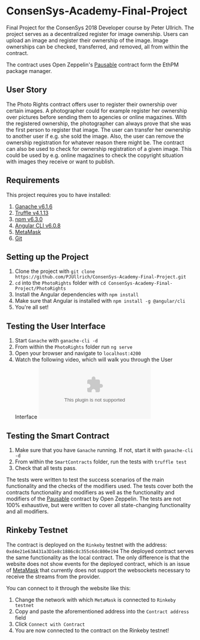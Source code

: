 # ConsenSys-Academy-Final-Project
Final Project for the ConsenSys 2018 Developer course by Peter Ullrich. 
The project serves as a decentralized register for image ownership. 
Users can upload an image and register their ownership of the image. 
Image ownerships can be checked, transferred, and removed, all from within the contract.

The contract uses Open Zeppelin's [Pausable](https://github.com/OpenZeppelin/openzeppelin-solidity/blob/master/contracts/lifecycle/Pausable.sol) contract form the EthPM package manager.

## User Story
The Photo Rights contract offers user to register their ownership over certain images. A 
photographer could for example register her ownership over pictures before sending them to 
agencies or online magazines. With the registered ownership, the photographer can always prove 
that she was the first person to register that image. The user can transfer her ownership to 
another user if e.g. she sold the image. Also, the user can remove the ownership registration for
whatever reason there might be. The contract can also be used to check for ownership 
registration of a given image. This could be used by e.g. online magazines to check the 
copyright situation with images they receive or want to publish. 

## Requirements
This project requires you to have installed:
1. [Ganache v6.1.6](https://truffleframework.com/ganache)
1. [Truffle v4.1.13](https://truffleframework.com/)
1. [npm v6.3.0](https://www.npmjs.com/)
1. [Angular CLI v6.0.8](https://cli.angular.io/) 
1. [MetaMask](https://metamask.io/)
1. [Git](https://git-scm.com/)

## Setting up the Project
1. Clone the project with `git clone https://github.com/PJUllrich/ConsenSys-Academy-Final-Project.git`
1. `cd` into the `PhotoRights` folder with `cd ConsenSys-Academy-Final-Project/PhotoRights`
1. Install the Angular dependencies with `npm install`
1. Make sure that Angular is installed with `npm install -g @angular/cli`
1. You're all set!

## Testing the User Interface
1. Start `Ganache` with `ganache-cli -d`
1. From within the `PhotoRights` folder run `ng serve`
1. Open your browser and navigate to `localhost:4200`
1. Watch the following video, which will walk you through the User Interface
![](video.com)

## Testing the Smart Contract
1. Make sure that you have `Ganache` running. If not, start it with `ganache-cli -d`
1. From within the `SmartContracts` folder, run the tests with `truffle test`
1. Check that all tests pass.

The tests were written to test the success scenarios of the main functionality and the checks 
of the modifiers used. The tests cover both the contracts functionality and modifiers as well as
the functionality and modifiers of the [Pausable](https://github.com/OpenZeppelin/openzeppelin-solidity/blob/master/contracts/lifecycle/Pausable.sol) contract by Open Zeppelin.
The tests are not 100% exhaustive, but were written to cover all state-changing functionality and all modifiers.

## Rinkeby Testnet
The contract is deployed on the `Rinkeby` testnet with the address: `0xd4e21e63A431a3D1e8c1886c8c355c6dc800e194`
The deployed contract serves the same functionality as the local contract.
The only difference is that the website does not show events for the deployed contract, 
which is an issue of [MetaMask](https://github.com/MetaMask/metamask-extension/issues/2393) that 
currently does not support the websockets necessary to receive the streams from the provider.

You can connect to it through the website like this:
1. Change the network with which `MetaMask` is connected to `Rinkeby testnet`
1. Copy and paste the aforementioned address into the `Contract address` field
1. Click `Connect with Contract`
1. You are now connected to the contract on the Rinkeby testnet!
